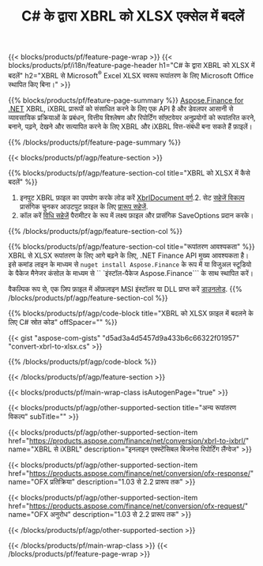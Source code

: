 ﻿---
title: C# के द्वारा XBRL को XLSX एक्सेल में बदलें
description: XBRL से एक्सेल एक्सएलएसएक्स C# रूपांतरण के लिए नमूना कोड। .NET आधारित एप्लिकेशन के भीतर एक्सएलएसएक्स रूपांतरण में बैच XBRL फ़ाइलों के लिए API उदाहरण कोड का उपयोग करें। 
url: /hi/net/conversion/xbrl-to-xlsx/
family: finance
platformtag: net
feature: conversion
informat: XBRL
outformat: XLSX
otherformats: iXBRL
---
{{< blocks/products/pf/feature-page-wrap >}}
{{< blocks/products/pf/i18n/feature-page-header h1="C# के द्वारा XBRL को XLSX में बदलें" h2="XBRL से Microsoft<sup>&reg;</sup> Excel XLSX स्वरूप रूपांतरण के लिए Microsoft Office स्थापित किए बिना।" >}}

{{% blocks/products/pf/feature-page-summary %}}
[Aspose.Finance for .NET](https://products.aspose.com/finance/net/) XBRL, iXBRL प्रारूपों को संसाधित करने के लिए एक API है और डेवलपर आसानी से व्यावसायिक प्रक्रियाओं के प्रबंधन, वित्तीय विश्लेषण और रिपोर्टिंग सॉफ़्टवेयर अनुप्रयोगों को रूपांतरित करने, बनाने, पढ़ने, देखने और सत्यापित करने के लिए XBRL और iXBRL वित्त-संबंधी बना सकते हैं फ़ाइलें। 

{{% /blocks/products/pf/feature-page-summary %}}

{{< blocks/products/pf/agp/feature-section >}}

{{% blocks/products/pf/agp/feature-section-col title="XBRL को XLSX में कैसे बदलें" %}}
1. इनपुट XBRL फ़ाइल का उपयोग करके लोड करें [XbrlDocument वर्ग](https://apireference.aspose.com/finance/net/aspose.finance.xbrl/xbrldocument).2. सेट [सहेजें विकल्प](https://apireference.aspose.com/finance/net/aspose.finance.xbrl/saveoptions) प्रासंगिक चुनकर आउटपुट फ़ाइल के लिए [प्रारूप सहेजें](https://apireference.aspose.com/finance/net/aspose.finance.xbrl/saveformat).
3. कॉल करें [विधि सहेजें](https://apireference.aspose.com/finance/net/aspose.finance.xbrl.xbrldocument/save/methods/2) पैरामीटर के रूप में लक्ष्य फ़ाइल और प्रासंगिक SaveOptions प्रदान करके।

{{% /blocks/products/pf/agp/feature-section-col %}}

{{% blocks/products/pf/agp/feature-section-col title="रूपांतरण आवश्यकता" %}}
XBRL से XLSX रूपांतरण के लिए आगे बढ़ने के लिए, .NET Finance API मुख्य आवश्यकता है। इसे कमांड लाइन के माध्यम से ```nuget install Aspose.Finance``` के रूप में या विजुअल स्टूडियो के पैकेज मैनेजर कंसोल के माध्यम से `` `इंस्टॉल-पैकेज Aspose.Finance``` के साथ स्थापित करें।

वैकल्पिक रूप से, एक ज़िप फ़ाइल में ऑफ़लाइन MSI इंस्टॉलर या DLL प्राप्त करें [डाउनलोड](https://downloads.aspose.com/finance/net).
{{% /blocks/products/pf/agp/feature-section-col %}}

{{% blocks/products/pf/agp/code-block title="XBRL को XLSX फ़ाइल में बदलने के लिए C# स्रोत कोड" offSpacer="" %}}

{{< gist "aspose-com-gists" "d5ad3a4d5457d9a433b6c66322f01957" "convert-xbrl-to-xlsx.cs" >}}

{{% /blocks/products/pf/agp/code-block %}}

{{< /blocks/products/pf/agp/feature-section >}}

{{< blocks/products/pf/main-wrap-class isAutogenPage="true" >}}

{{< blocks/products/pf/agp/other-supported-section title="अन्य रूपांतरण विकल्प" subTitle="" >}}

{{< blocks/products/pf/agp/other-supported-section-item href="https://products.aspose.com/finance/net/conversion/xbrl-to-ixbrl/" name="XBRL से iXBRL" description="इनलाइन एक्स्टेंसिबल बिजनेस रिपोर्टिंग लैंग्वेज" >}}

{{< blocks/products/pf/agp/other-supported-section-item href="https://products.aspose.com/finance/net/conversion/ofx-response/" name="OFX प्रतिक्रिया" description="1.03 से 2.2 प्रारूप तक" >}}

{{< blocks/products/pf/agp/other-supported-section-item href="https://products.aspose.com/finance/net/conversion/ofx-request/" name="OFX अनुरोध" description="1.03 से 2.2 प्रारूप तक" >}}

{{< /blocks/products/pf/agp/other-supported-section >}}

{{< /blocks/products/pf/main-wrap-class >}}
{{< /blocks/products/pf/feature-page-wrap >}}